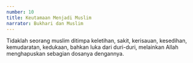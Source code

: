 ```yaml
---
number: 10
title: Keutamaan Menjadi Muslim
narrator: Bukhari dan Muslim
---
```


Tidaklah seorang muslim ditimpa keletihan, sakit, kerisauan, kesedihan, kemudaratan, kedukaan, bahkan luka dari duri-duri, melainkan Allah menghapuskan sebagian dosanya dengannya.
